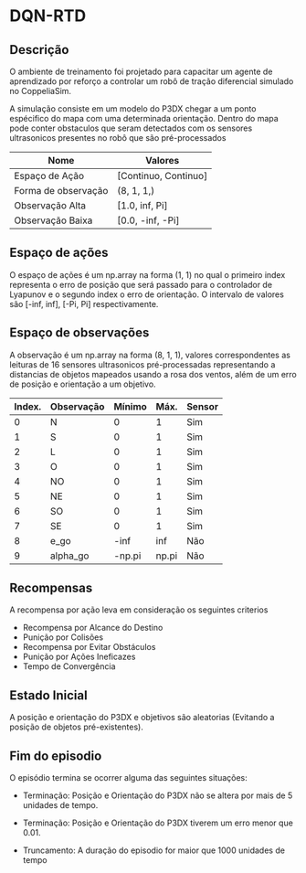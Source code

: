 # DQN-RTD
 
## Descrição
O ambiente de treinamento foi projetado para capacitar um agente de aprendizado por reforço a controlar um robô de tração diferencial simulado no CoppeliaSim.

A simulação consiste em um modelo do P3DX chegar a um ponto espécifico do mapa com uma determinada orientação. Dentro do mapa pode conter obstaculos que seram detectados com os sensores ultrasonicos presentes no robô que são pré-processados 

|Nome | Valores |
|-------------|-------------|
|Espaço de Ação | [Continuo, Continuo] |
| Forma de observação  | (8, 1, 1,)  |
| Observação Alta  | [1.0, inf, Pi]  |
| Observação Baixa  | [0.0, -inf, -Pi]  |
## Espaço de ações
O espaço de ações é um np.array na forma (1, 1) no qual o primeiro index representa o erro de posição que será passado para o controlador de Lyapunov e o segundo index o erro de orientação. O intervalo de valores são [-inf, inf], [-Pi, Pi] respectivamente. 
## Espaço de observações
A observação é um np.array na forma (8, 1, 1), valores correspondentes as leituras de 16 sensores ultrasonicos pré-processadas representando a distancias de objetos mapeados usando a rosa dos ventos, além de um erro de posição e orientação a um objetivo.

| Index. | Observação | Mínimo | Máx. | Sensor |
|-------------|-------------|-------------|-------------|-------------|
| 0  | N | 0  | 1 | Sim |
| 1  | S | 0  | 1 | Sim |
| 2  | L | 0  | 1 | Sim ||
| 3  | O | 0  | 1 | Sim ||
| 4  | NO | 0  | 1 | Sim ||
| 5  | NE | 0  | 1 | Sim ||
| 6  | SO | 0  | 1 | Sim ||
| 7  | SE | 0  | 1 | Sim ||
| 8  | e_go | -inf  | inf  | Não ||
| 9  | alpha_go | -np.pi  | np.pi  | Não ||

## Recompensas
A recompensa por ação leva em consideração os seguintes criterios
* Recompensa por Alcance do Destino
* Punição por Colisões
* Recompensa por Evitar Obstáculos
* Punição por Ações Ineficazes
* Tempo de Convergência

## Estado Inicial
A posição e orientação do P3DX e objetivos são aleatorias (Evitando a posição de objetos pré-existentes).

## Fim do episodio 
O episódio termina se ocorrer alguma das seguintes situações:

* Terminação: Posição e Orientação do P3DX não se altera por mais de 5 unidades de tempo.

* Terminação: Posição e Orientação do P3DX tiverem um erro menor que 0.01.

* Truncamento: A duração do episodio for maior que 1000 unidades de tempo

